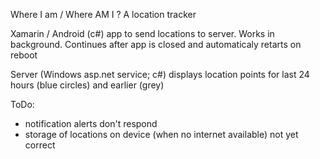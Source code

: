 Where I am / Where AM I ?
A location tracker

Xamarin / Android (c#) app to send locations to server. Works in background. Continues after app is closed and automaticaly retarts on reboot

Server (Windows asp.net service; c#) displays location points for last 24 hours (blue circles) and earlier (grey)

ToDo:
 - notification alerts don't respond
 - storage of locations on device (when no internet available) not yet correct